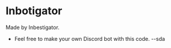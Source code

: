 ﻿# Inbotigator
Made by Inbestigator.
- Feel free to make your own Discord bot with this code.
--sda
